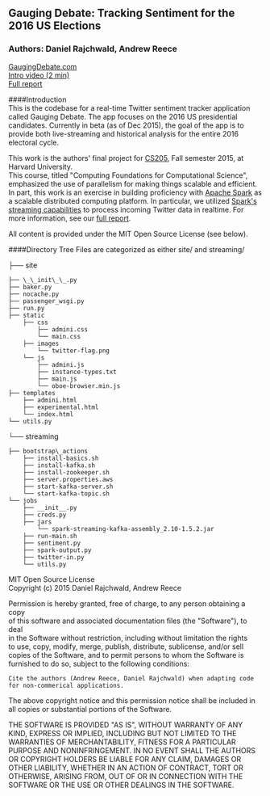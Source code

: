 ## Gauging Debate: Tracking Sentiment for the 2016 US Elections
### Authors: Daniel Rajchwald, Andrew Reece

[GaugingDebate.com](http://gaugingdebate.com/)   
[Intro video (2 min)](https://www.youtube.com/watch?v=Vj6o-z_ekT8)  
[Full report](http://gaugingdebate.com/about)    


####Introduction   
This is the codebase for a real-time Twitter sentiment tracker application called Gauging Debate.  The app focuses on the 2016 US presidential candidates. Currently in beta (as of Dec 2015), the goal of the app is to provide both live-streaming and historical analysis for the entire 2016 electoral cycle.  

This work is the authors' final project for [CS205](http://cs205.org), Fall semester 2015, at Harvard University.   
This course, titled "Computing Foundations for Computational Science", emphasized the use of parallelism for making things scalable and efficient.  In part, this work is an exercise in building proficiency with [Apache Spark](http://spark.apache.org/) as a scalable distributed computing platform.  In particular, we utilized [Spark's streaming capabilities](http://spark.apache.org/docs/latest/streaming-programming-guide.html) to process incoming Twitter data in realtime.  For more information, see our [full report](http://gaugingdebate.com/about).  

All content is provided under the MIT Open Source License (see below).

  
####Directory Tree
Files are categorized as either site/ and streaming/   

├── site    

  
    ├── \_\_init\_\_.py  
    ├── baker.py  
    ├── nocache.py  
    ├── passenger_wsgi.py  
    ├── run.py  
    ├── static  
        ├── css  
            ├── admini.css  
            └── main.css  
        ├── images  
            └── twitter-flag.png  
        └── js  
            ├── admini.js  
            ├── instance-types.txt  
            ├── main.js  
            └── oboe-browser.min.js  
    ├── templates  
        ├── admini.html  
        ├── experimental.html  
        └── index.html  
    └── utils.py  
└── streaming  
    
    ├── bootstrap\_actions   
        ├── install-basics.sh  
        ├── install-kafka.sh  
        ├── install-zookeeper.sh  
        ├── server.properties.aws  
        ├── start-kafka-server.sh  
        └── start-kafka-topic.sh  
    └── jobs  
        ├── __init__.py  
        ├── creds.py  
        ├── jars  
            └── spark-streaming-kafka-assembly_2.10-1.5.2.jar  
        ├── run-main.sh  
        ├── sentiment.py  
        ├── spark-output.py  
        ├── twitter-in.py  
        └── utils.py
        
        
    
    
    

MIT Open Source License  
Copyright (c) 2015 Daniel Rajchwald, Andrew Reece  

Permission is hereby granted, free of charge, to any person obtaining a copy  
of this software and associated documentation files (the "Software"), to deal  
in the Software without restriction, including without limitation the rights  
to use, copy, modify, merge, publish, distribute, sublicense, and/or sell  
copies of the Software, and to permit persons to whom the Software is  
furnished to do so, subject to the following conditions:  

    Cite the authors (Andrew Reece, Daniel Rajchwald) when adapting code for non-commerical applications.
    
The above copyright notice and this permission notice shall be included in
all copies or substantial portions of the Software.

THE SOFTWARE IS PROVIDED "AS IS", WITHOUT WARRANTY OF ANY KIND, EXPRESS OR
IMPLIED, INCLUDING BUT NOT LIMITED TO THE WARRANTIES OF MERCHANTABILITY,
FITNESS FOR A PARTICULAR PURPOSE AND NONINFRINGEMENT.  IN NO EVENT SHALL THE
AUTHORS OR COPYRIGHT HOLDERS BE LIABLE FOR ANY CLAIM, DAMAGES OR OTHER
LIABILITY, WHETHER IN AN ACTION OF CONTRACT, TORT OR OTHERWISE, ARISING FROM,
OUT OF OR IN CONNECTION WITH THE SOFTWARE OR THE USE OR OTHER DEALINGS IN
THE SOFTWARE.